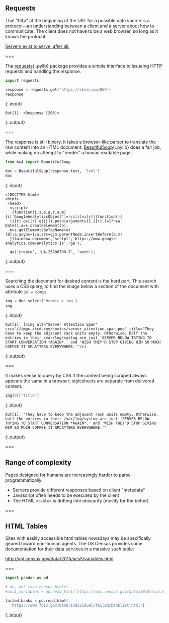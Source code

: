 ---
---

## Requests

That "http" at the beginning of the URL for a possible data source is
a protocol&mdash;an understanding between a client and a server about
how to communicate. The client does not have to be a web browser, so
long as it knows the protocol.

[Servers exist to serve, after all.](https://xkcd.com/869/)

===

The [requests](){:.pylib} package provides a simple interface to
issueing HTTP requests and handling the response.


~~~python
import requests

response = requests.get('https://xkcd.com/869')
response
~~~
{:.input}
~~~
Out[1]: <Response [200]>
~~~
{:.output}



===

The response is still binary, it takes a browser-like
parser to translate the raw content into an HTML document. [BeautifulSoup](){:.pylib} does
a fair job, while making no attempt to "render" a human readable page.


~~~python
from bs4 import BeautifulSoup

doc = BeautifulSoup(response.text, 'lxml')
doc
~~~
{:.input}
~~~
<!DOCTYPE html>
<html>
 <head>
  <script>
   (function(i,s,o,g,r,a,m){i['GoogleAnalyticsObject']=r;i[r]=i[r]||function(){
  (i[r].q=i[r].q||[]).push(arguments)},i[r].l=1*new Date();a=s.createElement(o),
  m=s.getElementsByTagName(o)[0];a.async=1;a.src=g;m.parentNode.insertBefore(a,m)
  })(window,document,'script','https://www.google-analytics.com/analytics.js','ga');

  ga('create', 'UA-25700708-7', 'auto');
~~~
{:.output}



===

Searching the document for desired content is the hard part. This search
uses a CSS query, to find the image below a section of the document with
attribute `id = comic`.


~~~python
img = doc.select('#comic > img')
img
~~~
{:.input}
~~~
Out[1]: [<img alt="Server Attention Span" src="//imgs.xkcd.com/comics/server_attention_span.png" title="They have to keep the adjacent rack units empty. Otherwise, half the entries in their /var/log/syslog are just 'SERVER BELOW TRYING TO START CONVERSATION *AGAIN*.' and 'WISH THEY'D STOP GIVING HIM SO MUCH COFFEE IT SPLATTERS EVERYWHERE.'"/>]
~~~
{:.output}



===

It makes sense to query by CSS if the content being scraped always appears
the same in a browser; stylesheets are separate from delivered content.


~~~python
img[0]['title']
~~~
{:.input}
~~~
Out[1]: "They have to keep the adjacent rack units empty. Otherwise, half the entries in their /var/log/syslog are just 'SERVER BELOW TRYING TO START CONVERSATION *AGAIN*.' and 'WISH THEY'D STOP GIVING HIM SO MUCH COFFEE IT SPLATTERS EVERYWHERE.'"
~~~
{:.output}



===

## Range of complexity

Pages designed for humans are increasingly harder to parse programmatically.

- Servers provide different responses based on client "metadata"
- Javascript often needs to be executed by the client
- The HTML `<table>` is drifting into obscurity (mostly for the better)

===

## HTML Tables

Sites with easilly accessible html tables nowadays may be specifically geared toward
non-human agents. The US Census provides some documentation for their
data services in a massive such table:

<http://api.census.gov/data/2015/acs5/variables.html>

===


~~~python
import pandas as pd

# oh, no! then census broke!
#acs1_variables = pd.read_html('https://api.census.gov/data/2016/acs/acs1/profile/variables.html')

failed_banks = pd.read_html(
  'https://www.fdic.gov/bank/individual/failed/banklist.html')
~~~
{:.input}


<!--
===


~~~python
acs5_variables = acs5_variables[0]
acs5_variables.head()
~~~
{:.input}


===


~~~python
rows = acs5_variables['Concept'].str.contains('Household Income', na = False)
acs5_variables.loc[rows,]
~~~
{:.input}

-->
